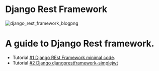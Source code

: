 # Django Rest Framework

![django_rest_framework_blogpng](https://user-images.githubusercontent.com/30196830/43673847-105f4b18-97e7-11e8-9948-de24e7e240ef.png)


# A guide to Django Rest framework.

* Tutorial [#1 Django REst Framework minimal code](http://pengoox.pythonanywhere.com/django_rest_framework_example/). 
* Tutorial [#2 Django djangorestframework-simplejwt](http://pengoox.pythonanywhere.com/django_rest_framework_token_authentication/) 



